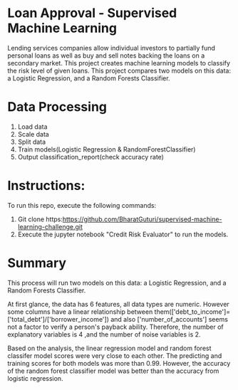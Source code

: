# Loan Approval - Supervised Machine Learning

Lending services companies allow individual investors to partially fund personal loans as well as buy and sell notes backing the loans on a secondary market.
This project creates machine learning models to classify the risk level of given loans. 
This project compares two models on this data: a Logistic Regression, and a Random Forests Classifier. 

# Data Processing

1) Load data
2) Scale data
3) Split data
4) Train models(Logistic Regression & RandomForestClassifier)
5) Output classification_report(check accuracy rate)

# Instructions:

To run this repo, execute the following commands:

  1) Git clone https:https://github.com/BharatGuturi/supervised-machine-learning-challenge.git
  2) Execute the jupyter notebook "Credit Risk Evaluator" to run the models.
  
 # Summary
 
This process will run two models on this data: a Logistic Regression, and a Random Forests Classifier.

At first glance, the data has 6 features, all data types are numeric. However some columns have a linear relationship between them(['debt_to_income']=['total_debt']/['borrower_income']) and also ['number_of_accounts'] seems not a factor to verify a person's payback ability. Therefore, the number of explanatory variables is 4 ,and the number of noise variables is 2.

Based on the analysis, the linear regression model and random forest classifer model scores were very close to each other. The predicting and training scores for both models was more than 0.99. However, the accuracy of the random forest classifier model was better than the accuracy from logistic regression.
